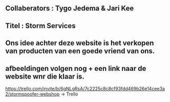 ## Collaberators : Tygo Jedema & Jari Kee

## Titel : Storm Services

## Ons idee achter deze website is het verkopen van producten van een goede vriend van ons.

## afbeeldingen volgen nog + een link naar de website wnr die klaar is.

https://trello.com/invite/b/6gNLgRsA/7c2225c8c8cf93fdd469b26e14cee3a2/stormspoofer-webshop -> Trello
